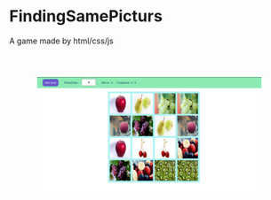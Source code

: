 # FindingSamePicturs
A game made by html/css/js
<br><br>
<img style="width:80%; margin:40px 10%;" src="https://github.com/only-js/FindingSamePicturs/blob/master/screenshot.PNG">
